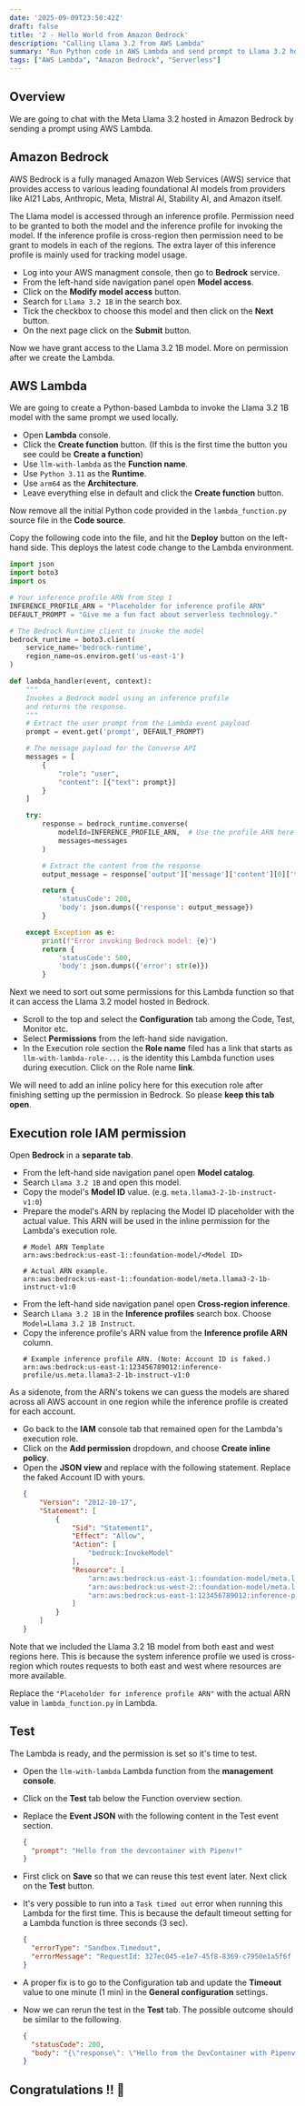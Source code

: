 ```yaml
---
date: '2025-09-09T23:50:42Z'
draft: false
title: '2 - Hello World from Amazon Bedrock'
description: "Calling Llama 3.2 from AWS Lambda"
summary: "Run Python code in AWS Lambda and send prompt to Llama 3.2 hosted in Amazon Bedrock"
tags: ["AWS Lambda", "Amazon Bedrock", "Serverless"]
---
```


## Overview

We are going to chat with the Meta Llama 3.2 hosted in Amazon Bedrock by sending a prompt using AWS Lambda.

## Amazon Bedrock

AWS Bedrock is a fully managed Amazon Web Services (AWS) service that provides access to various leading foundational AI models from providers like AI21 Labs, Anthropic, Meta, Mistral AI, Stability AI, and Amazon itself.

The Llama model is accessed through an inference profile. Permission need to be granted to both the model and the inference profile for invoking the model. If the inference profile is cross-region then permission need to be grant to models in each of the regions. The extra layer of this inference profile is mainly used for tracking model usage.

- Log into your AWS managment console, then go to **Bedrock** service.
- From the left-hand side navigation panel open **Model access**.
- Click on the **Modify model access** button.
- Search for `Llama 3.2 1B` in the search box.
- Tick the checkbox to choose this model and then click on the **Next** button.
- On the next page click on the **Submit** button.

Now we have grant access to the Llama 3.2 1B model. More on permission after we create the Lambda.

## AWS Lambda

We are going to create a Python-based Lambda to invoke the Llama 3.2 1B model with the same prompt we used locally.

- Open **Lambda** console.
- Click the **Create function** button. (If this is the first time the button you see could be **Create a function**)
- Use `llm-with-lambda` as the **Function name**.
- Use `Python 3.11` as the **Runtime**.
- Use `arm64` as the **Architecture**.
- Leave everything else in default and click the **Create function** button.

Now remove all the initial Python code provided in the `lambda_function.py` source file in the **Code source**.

Copy the following code into the file, and hit the **Deploy** button on the left-hand side. This deploys the latest code change to the Lambda environment.

```python
import json
import boto3
import os

# Your inference profile ARN from Step 1
INFERENCE_PROFILE_ARN = "Placeholder for inference profile ARN"
DEFAULT_PROMPT = "Give me a fun fact about serverless technology."

# The Bedrock Runtime client to invoke the model
bedrock_runtime = boto3.client(
    service_name='bedrock-runtime',
    region_name=os.environ.get('us-east-1')
)

def lambda_handler(event, context):
    """
    Invokes a Bedrock model using an inference profile 
    and returns the response.
    """
    # Extract the user prompt from the Lambda event payload
    prompt = event.get('prompt', DEFAULT_PROMPT)

    # The message payload for the Converse API
    messages = [
        {
            "role": "user",
            "content": [{"text": prompt}]
        }
    ]

    try:
        response = bedrock_runtime.converse(
            modelId=INFERENCE_PROFILE_ARN,  # Use the profile ARN here
            messages=messages
        )

        # Extract the content from the response
        output_message = response['output']['message']['content'][0]['text']

        return {
            'statusCode': 200,
            'body': json.dumps({'response': output_message})
        }

    except Exception as e:
        print(f"Error invoking Bedrock model: {e}")
        return {
            'statusCode': 500,
            'body': json.dumps({'error': str(e)})
        }
```

Next we need to sort out some permissions for this Lambda function so that it can access the Llama 3.2 model hosted in Bedrock.

- Scroll to the top and select the **Configuration** tab among the Code, Test, Monitor etc.
- Select **Permissions** from the left-hand side navigation.
- In the Execution role section the **Role name** filed has a link that starts as `llm-with-lambda-role-...` is the identity this Lambda function uses during execution. Click on the Role name **link**.

We will need to add an inline policy here for this execution role after finishing setting up the permission in Bedrock. So please **keep this tab open**.

## Execution role IAM permission

Open **Bedrock** in a **separate tab**.

- From the left-hand side navigation panel open **Model catalog**.
- Search `Llama 3.2 1B` and open this model.
- Copy the model's **Model ID** value. (e.g. `meta.llama3-2-1b-instruct-v1:0`)
- Prepare the model's ARN by replacing the Model ID placeholder with the actual value. This ARN will be used in the inline permission for the Lambda's execution role.
    ```
    # Model ARN Template
    arn:aws:bedrock:us-east-1::foundation-model/<Model ID>

    # Actual ARN example.
    arn:aws:bedrock:us-east-1::foundation-model/meta.llama3-2-1b-instruct-v1:0
    ```
- From the left-hand side navigation panel open **Cross-region inference**.
- Search `Llama 3.2 1B` in the **Inference profiles** search box. Choose `Model=Llama 3.2 1B Instruct`.
- Copy the inference profile's ARN value from the **Inference profile ARN** column.
    ```
    # Example inference profile ARN. (Note: Account ID is faked.)
    arn:aws:bedrock:us-east-1:123456789012:inference-profile/us.meta.llama3-2-1b-instruct-v1:0
    ```

As a sidenote, from the ARN's tokens we can guess the models are shared across all AWS account in one region while the inference profile is created for each account.

- Go back to the **IAM** console tab that remained open for the Lambda's execution role.
- Click on the **Add permission** dropdown, and choose **Create inline policy**.
- Open the **JSON view** and replace with the following statement. Replace the faked Account ID with yours.
    ```json
    {
        "Version": "2012-10-17",
        "Statement": [
            {
                "Sid": "Statement1",
                "Effect": "Allow",
                "Action": [
                    "bedrock:InvokeModel"
                ],
                "Resource": [
                    "arn:aws:bedrock:us-east-1::foundation-model/meta.llama3-2-1b-instruct-v1:0",
                    "arn:aws:bedrock:us-west-2::foundation-model/meta.llama3-2-1b-instruct-v1:0",
                    "arn:aws:bedrock:us-east-1:123456789012:inference-profile/us.meta.llama3-2-1b-instruct-v1:0",
                ]
            }
        ]
    }
    ```

Note that we included the Llama 3.2 1B model from both east and west regions here. This is because the system inference profile we used is cross-region which routes requests to both east and west where resources are more available.

Replace the `"Placeholder for inference profile ARN"` with the actual ARN value in `lambda_function.py` in Lambda.

## Test

The Lambda is ready, and the permission is set so it's time to test.

- Open the `llm-with-lambda` Lambda function from the **management console**.
- Click on the **Test** tab below the Function overview section.
- Replace the **Event JSON** with the following content in the Test event section.

  ```json
  {
    "prompt": "Hello from the devcontainer with Pipenv!"
  }
  ```

- First click on **Save** so that we can reuse this test event later. Next click on the **Test** button.
- It's very possible to run into a `Task timed out` error when running this Lambda for the first time. This is because the default timeout setting for a Lambda function is three seconds (3 sec).

  ```json
  {
    "errorType": "Sandbox.Timedout",
    "errorMessage": "RequestId: 327ec045-e1e7-45f8-8369-c7950e1a5f6f Error: Task timed out after 3.00 seconds"
  }
  ```

- A proper fix is to go to the Configuration tab and update the **Timeout** value to one minute (1 min) in the **General configuration** settings.
- Now we can rerun the test in the **Test** tab. The possible outcome should be similar to the following.

  ```json
  {
    "statusCode": 200,
    "body": "{\"response\": \"Hello from the DevContainer with Pipenv. It's great to see you're using a modern tooling setup. DevContainers and Pipenv are a powerful combination for building and managing your Python applications.\\n\\nWhat's your current project setup? Are you using a specific framework (e.g., Django, Flask) or a library (e.g., requests, pandas)? And what kind of development are you doing (e.g., testing, deployment, CI/CD)?\"}"
  }
  ```

## Congratulations !! :tada:


